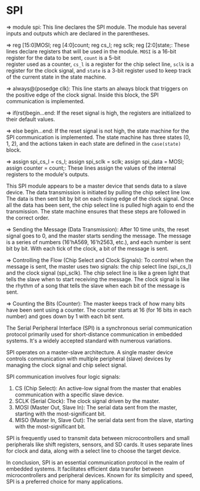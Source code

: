 # SPI

=> module spi: This line declares the SPI module. The module has several inputs and outputs which are declared in the parentheses.

=> reg [15:0]MOSI; reg [4:0]count; reg cs_l; reg sclk; reg [2:0]state;: These lines declare registers that will be used in the module. `MOSI` is a 16-bit register for the data to be sent, `count` is a 5-bit         
   register used as a counter, `cs_l` is a register for the chip select line, `sclk` is a register for the clock signal, and `state` is a 3-bit register used to keep track of the current state in the state machine.

=> always@(posedge clk): This line starts an always block that triggers on the positive edge of the clock signal. Inside this block, the SPI communication is implemented.

=> if(rst)begin...end: If the reset signal is high, the registers are initialized to their default values.

=> else begin...end: If the reset signal is not high, the state machine for the SPI communication is implemented. The state machine has three states (0, 1, 2), and the actions taken in each state are defined in the 
   `case(state)` block.

=> assign spi_cs_l = cs_l; assign spi_sclk = sclk; assign spi_data = MOSI; assign counter = count;: These lines assign the values of the internal registers to the module's outputs.

This SPI module appears to be a master device that sends data to a slave device. The data transmission is initiated by pulling the chip select line low. The data is then sent bit by bit on each rising edge of the clock signal. Once all the data has been sent, the chip select line is pulled high again to end the transmission. The state machine ensures that these steps are followed in the correct order. 

=> Sending the Message (Data Transmission): After 10 time units, the reset signal goes to 0, and the master starts sending the message. The message is a series of numbers (16'hA569, 16'h2563, etc.), and each number 
   is sent bit by bit. With each tick of the clock, a bit of the message is sent.

=> Controlling the Flow (Chip Select and Clock Signals): To control when the message is sent, the master uses two signals: the chip select line (spi_cs_l) and the clock signal (spi_sclk). The chip select line is 
  like a green light that tells the slave when to start receiving the message. The clock signal is like the rhythm of a song that tells the slave when each bit of the message is sent.

=> Counting the Bits (Counter): The master keeps track of how many bits have been sent using a counter. The counter starts at 16 (for 16 bits in each number) and goes down by 1 with each bit sent.


The Serial Peripheral Interface (SPI) is a synchronous serial communication protocol primarily used for short-distance communication in embedded systems. It's a widely accepted standard with numerous variations.

SPI operates on a master-slave architecture. A single master device controls communication with multiple peripheral (slave) devices by managing the clock signal and chip select signal.

SPI communication involves four logic signals:

1. CS (Chip Select): An active-low signal from the master that enables communication with a specific slave device.
2. SCLK (Serial Clock): The clock signal driven by the master.
3. MOSI (Master Out, Slave In): The serial data sent from the master, starting with the most-significant bit.
4. MISO (Master In, Slave Out): The serial data sent from the slave, starting with the most-significant bit.

SPI is frequently used to transmit data between microcontrollers and small peripherals like shift registers, sensors, and SD cards. It uses separate lines for clock and data, along with a select line to choose the target device.

In conclusion, SPI is an essential communication protocol in the realm of embedded systems. It facilitates efficient data transfer between microcontrollers and peripheral devices. Known for its simplicity and speed, SPI is a preferred choice for many applications.
